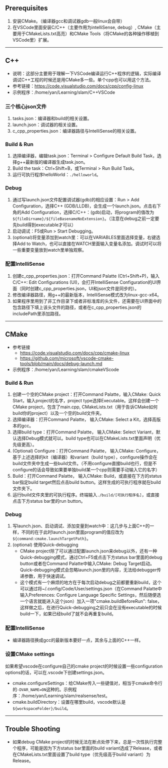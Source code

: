 ## Prerequisites
1. 安装CMake。（编译器gcc和调试器gdb一般linux会自带）
2. 在VSCode里面安装C/C++（主要作用为intelliSense, debug）, CMake（主要用于CMakeLists.txt高亮）和CMake Tools（将CMake的各种操作移植到VSCode里）扩展。
---

## C++
- 说明：这部分主要用于理解一下VSCode编译运行C++程序的逻辑，实际编译调试C++工程的时候还是用CMake多一些。单个cpp也可以用这个方法。
- 参考链接：https://code.visualstudio.com/docs/cpp/config-linux
- 示例程序：/home/yan/Learning/slam/C++VSCode

### 三个核心json文件
1. tasks.json：编译器和build的相关设置。
2. launch.json：调试器的相关设置。
3. c_cpp_properties.json：编译器路径与IntelliSense的相关设置。

### Build & Run
1. 选择编译器，编辑task.json：Terminal > Configure Default Build Task，选择g++最新版的编译器生成task.json。
2. Build the task：Ctrl+Shift+B，或Terminal > Run Build Task。
3. 运行可执行程序helloWorld：`./helloworld`。

### Debug
1. 通过写launch.json文件配置调试器(gdb)的相应设置：Run > Add Configuration，选择C++ (GDB/LLDB)，会生成一个launch.json。点击右下角的Add Configuration，选择C/C++：(gdb)启动，将program的值改为`${fileDirname}/${fileBasenameNoExtension}`。（注意在debug之前一定要先build得到executable才可以）
2. 启动调试：F5或Run > Start Debugging。
3. (optional)将变量添加到watch里：可以在VARIABLES里面选择变量，右键选择Add to Watch，也可以直接在WATCH里面输入变量名添加。调试时可以将一些重要变量放到watch里单独观察。

### 配置IntelliSense
1. 创建c_cpp_properties.json：打开Command Palatte (Ctrl+Shift+P)，输入C/C++: Edit Configurations (UI)，会打开IntelliSense Configuration的UI界面（同时创建c_cpp_properties.json，UI和json文件是同步的）。
2. 修改编译器路径，用g++的最新版本，IntelliSense模式改为linux-gcc-x64。
3. 如果程序里用到了非工作目录下或者非标准库的头文件，还需要在UI界面中的包含路径下填上该头文件的路径，或者在c_cpp_properties.json的includePath里添加路径。
---

## CMake
- 参考链接
	- https://code.visualstudio.com/docs/cpp/cmake-linux
	- https://github.com/microsoft/vscode-cmake-tools/blob/main/docs/debug-launch.md
- 示例程序：/home/yan/Learning/slam/cmakeVScode

### Build & Run
1. 创建一个空的CMake project：打开Command Palatte，输入CMake: Quick Start，输入project的名字，project type选择Executable。这样会创建一个CMake project，包含了main.cpp, CMakeLists.txt（用于告诉CMake如何build你的project）以及一个空的build文件夹。
2. 选择编译器：打开Command Palatte， 输入CMake: Select a Kit，选择高版本的gcc。
3. 选择build type：打开Command Palatte， 输入CMake: Select Variant，默认选择Debug模式就可以。build type也可以在CMakeLists.txt里面声明（优先级更高）。
4. (Optional) Configure：打开Command Palatte， 输入CMake: Configure，基于上述选择的kit（编译器）和variant（build type），configure操作会在build文件夹中生成一些build文件。（不用configure直接build也行，但是不configure的话会导致如果要单独build某一个cpp则需要手动输入它的名字）
5. Build：打开Command Palatte， 输入CMake: Build，或直接在下方的status bar指定build target然后点击build button。这样生成的可执行程序就在build文件夹下。
6. 运行build文件夹里的可执行程序。终端输入`./build/[可执行程序名]`，或直接点击下方status bar里的run button。

### Debug
1. 写launch.json、启动调试、添加变量到watch中：这几步与上面C++的一样，不同的在于此时launch.json里面program的值应改为`${command:cmake.launchTargetPath}`。
2. (optional) 使用Quick-debugging
	- CMake project除了可以通过配置launch.json来debug以外，还有一种Quick-debugging模式，通过Ctrl+F5或点击下方status bar里面的debug button或者在Command Palatte中输入CMake: Debug Target启动。Quick-debugging模式会忽略launch.json里的内容，无法给debugger传递参数，用于快速调试。
	- 这个模式有一个麻烦的地方在于每次启动debug之前都要重新build，这个可以通过将~/.config/Code/User/settings.json（在Command Palatte中输入Preferences: Configure Language Specific Settings，然后随便选一个语言就能进入这个json）加入一项"cmake.buildBeforeRun": false，这样做之后，在进行Quick-debugging之前只会在没有executable的时候build一下，如果已经build了就不会再重复build。

### 配置IntelliSense
- 编译器路径换成gcc的最新版本要好一点，其余与上面的C++一样。

### 设置CMake settings
如果希望vscode在configure自己的cmake project的时候设置一些configuration options的话，可以在.vscode下创建settings.json。
- cmake.configureSettings：给CMake传入一些键值对，相当于cmake命令行的`-DVAR_NAME=ON`这种的。示例程序：/home/yan/Learning/slam/realsense/test。
- cmake.buildDirectory：设置在哪里build，vscode默认是`${workspaceFolder}/build`。
---

## Trouble Shooting

- 如果debug CMake project的时候无法在断点处停下来，总是一次性执行完整个程序，可能是因为下方status bar里面的build variant选成了Release，或者在CMakeLists.txt里面设置了build type（优先级高于build variant）为Release。